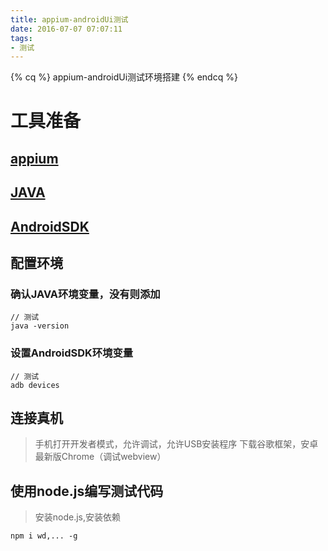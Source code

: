 ```yaml
---
title: appium-androidUi测试
date: 2016-07-07 07:07:11
tags: 
- 测试
---
```

{% cq %} appium-androidUi测试环境搭建 {% endcq %}
<!--more-->
#  工具准备
## [appium](http://appium.io/)
## [JAVA](https://www.java.com/zh_CN/)
## [AndroidSDK](http://sdk.android-studio.org/)
## 配置环境
### 确认JAVA环境变量，没有则添加
```
// 测试
java -version
```
### 设置AndroidSDK环境变量
```
// 测试
adb devices
```
## 连接真机
> 手机打开开发者模式，允许调试，允许USB安装程序
下载谷歌框架，安卓最新版Chrome（调试webview）

## 使用node.js编写测试代码
> 安装node.js,安装依赖
```
npm i wd,... -g
```




